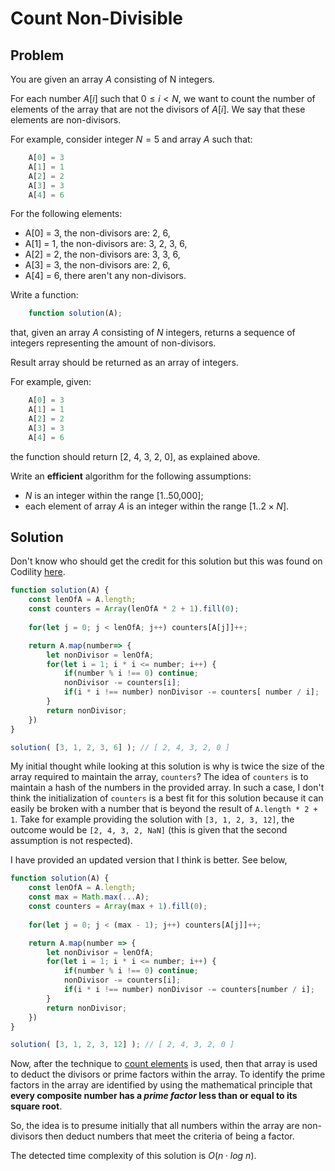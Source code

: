 # Count Non-Divisible

## Problem

You are given an array $A$ consisting of N integers.

For each number $A[i]$ such that $0 ≤ i < N$, we want to count the number of elements of the array that are not the divisors of $A[i]$. We say that these elements are non-divisors.

For example, consider integer $N = 5$ and array $A$ such that:

```js
    A[0] = 3
    A[1] = 1
    A[2] = 2
    A[3] = 3
    A[4] = 6
```

For the following elements:

- A[0] = 3, the non-divisors are: 2, 6,
- A[1] = 1, the non-divisors are: 3, 2, 3, 6,
- A[2] = 2, the non-divisors are: 3, 3, 6,
- A[3] = 3, the non-divisors are: 2, 6,
- A[4] = 6, there aren't any non-divisors.

Write a function:

```js
    function solution(A);
```

that, given an array $A$ consisting of $N$ integers, returns a sequence of integers representing the amount of non-divisors.

Result array should be returned as an array of integers.

For example, given:

```js
    A[0] = 3
    A[1] = 1
    A[2] = 2
    A[3] = 3
    A[4] = 6
```

the function should return [2, 4, 3, 2, 0], as explained above.

Write an **efficient** algorithm for the following assumptions:

- $N$ is an integer within the range [1..50,000];
- each element of array $A$ is an integer within the range $[1..2 \times N]$.

## Solution

Don't know who should get the credit for this solution but this was found on Codility [here](https://app.codility.com/demo/results/trainingDWZVT3-E7U/).

```js
function solution(A) {
    const lenOfA = A.length;
    const counters = Array(lenOfA * 2 + 1).fill(0);
    
    for(let j = 0; j < lenOfA; j++) counters[A[j]]++;

    return A.map(number=> {
        let nonDivisor = lenOfA;
        for(let i = 1; i * i <= number; i++) {
            if(number % i !== 0) continue;
            nonDivisor -= counters[i];
            if(i * i !== number) nonDivisor -= counters[ number / i];
        }
        return nonDivisor;
    })
}

solution( [3, 1, 2, 3, 6] ); // [ 2, 4, 3, 2, 0 ]
```

My initial thought while looking at this solution is why is twice the size of the array required to maintain the array, `counters`? The idea of `counters` is to maintain a hash of the numbers in the provided array. In such a case, I don't think the initialization of `counters` is a best fit for this solution because it can easily be broken with a number that is beyond the result of `A.length * 2 + 1`. Take for example providing the solution with `[3, 1, 2, 3, 12]`, the outcome would be `[2, 4, 3, 2, NaN]` (this is given that the second assumption is not respected).

I have provided an updated version that I think is better. See below,

```js
function solution(A) { 
    const lenOfA = A.length;
    const max = Math.max(...A);
    const counters = Array(max + 1).fill(0);
    
    for(let j = 0; j < (max - 1); j++) counters[A[j]]++;

    return A.map(number => {
        let nonDivisor = lenOfA;
        for(let i = 1; i * i <= number; i++) {
            if(number % i !== 0) continue;
            nonDivisor -= counters[i];
            if(i * i !== number) nonDivisor -= counters[number / i];
        }
        return nonDivisor;
    })
}

solution( [3, 1, 2, 3, 12] ); // [ 2, 4, 3, 2, 0 ]
```

Now, after the technique to [count elements](../counting/) is used, then that array is used to deduct the divisors or prime factors within the array. To identify the prime factors in the array are identified by using the mathematical principle that **every composite number has a _prime factor_ less than or equal to its square root**.

So, the idea is to presume initially that all numbers within the array are non-divisors then deduct numbers that meet the criteria of being a factor.

The detected time complexity of this solution is $O(n \cdot log\text{ }n)$.